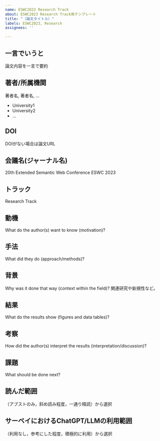```yaml
---
name: ESWC2023 Research Track
about: ESWC2023 Research Track用テンプレート
title: "（論文タイトル）"
labels: ESWC2023, Research
assignees: ''

---
```


## 一言でいうと
論文内容を一言で要約  
## 著者/所属機関
著者名, 著者名, ...
- University1
- University2
- ...

## DOI
DOIがない場合は論文URL  
## 会議名(ジャーナル名)  
20th Extended Semantic Web Conference ESWC 2023
## トラック
Research Track

## 動機
What do the author(s) want to know (motivation)?
## 手法
What did they do (approach/methods)?
## 背景
Why was it done that way (context within the field)?
関連研究や新規性など。
## 結果
What do the results show (figures and data tables)?
## 考察
How did the author(s) interpret the results (interpretation/discussion)?
## 課題
What should be done next?
## 読んだ範囲
（アブストのみ，斜め読み程度，一通り精読）から選択
## サーベイにおけるChatGPT/LLMの利用範囲
（利用なし，参考にした程度，積極的に利用）から選択
